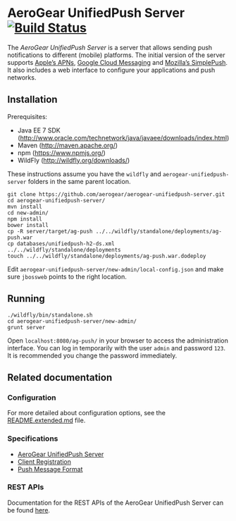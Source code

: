 # AeroGear UnifiedPush Server [![Build Status](https://travis-ci.org/aerogear/aerogear-unifiedpush-server.png)](https://travis-ci.org/aerogear/aerogear-unifiedpush-server)

The _AeroGear UnifiedPush Server_ is a server that allows sending push notifications to different (mobile) platforms. The initial version of the server supports [Apple’s APNs](http://developer.apple.com/library/mac/#documentation/NetworkingInternet/Conceptual/RemoteNotificationsPG/Chapters/ApplePushService.html#//apple_ref/doc/uid/TP40008194-CH100-SW9), [Google Cloud Messaging](http://developer.android.com/google/gcm/index.html) and [Mozilla’s SimplePush](https://wiki.mozilla.org/WebAPI/SimplePush). It also includes a web interface to configure your applications and push networks.


## Installation

Prerequisites: 
  - Java EE 7 SDK (http://www.oracle.com/technetwork/java/javaee/downloads/index.html)
  - Maven (http://maven.apache.org/)
  - npm (https://www.npmjs.org/)
  - WildFly (http://wildfly.org/downloads/)

These instructions assume you have the `wildfly` and `aerogear-unifiedpush-server` folders in the same parent location.


``` 
git clone https://github.com/aerogear/aerogear-unifiedpush-server.git
cd aerogear-unifiedpush-server/
mvn install
cd new-admin/
npm install
bower install
cp -R server/target/ag-push ../../wildfly/standalone/deployments/ag-push.war
cp databases/unifiedpush-h2-ds.xml ../../wildfly/standalone/deployments
touch ../../wildfly/standalone/deployments/ag-push.war.dodeploy
```

Edit `aerogear-unifiedpush-server/new-admin/local-config.json` and make sure `jbossweb` points to the right location.


## Running

```
./wildfly/bin/standalone.sh
cd aerogear-unifiedpush-server/new-admin/
grunt server
```

Open `localhost:8080/ag-push/` in your browser to access the administration interface.
You can log in temporarily with the user `admin` and password `123`. It is recommended you change the password immediately.


## Related documentation

### Configuration

For more detailed about configuration options, see the [README.extended.md](README.extended.md) file.

### Specifications

* [AeroGear UnifiedPush Server](http://aerogear.org/docs/specs/aerogear-server-push/)
* [Client Registration](http://aerogear.org/docs/specs/aerogear-client-push/)
* [Push Message Format](http://aerogear.org/docs/specs/aerogear-push-messages/)

### REST APIs

Documentation for the REST APIs of the AeroGear UnifiedPush Server can be found [here](http://aerogear.org/docs/specs/aerogear-push-rest/).
